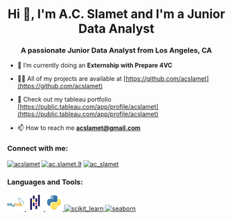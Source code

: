 <h1 align="center">Hi 👋, I'm A.C. Slamet and I'm a Junior Data Analyst</h1>
<h3 align="center">A passionate Junior Data Analyst from Los Angeles, CA</h3>

- 🌱 I’m currently doing an **Externship with Prepare 4VC**

- 👨‍💻 All of my projects are available at [https://github.com/acslamet](https://github.com/acslamet)

- 📝 Check out my tableau portfolio [https://public.tableau.com/app/profile/acslamet](https://public.tableau.com/app/profile/acslamet)

- 📫 How to reach me **acslamet@gmail.com**

<h3 align="left">Connect with me:</h3>
<p align="left">
<a href="https://linkedin.com/in/acslamet" target="blank"><img align="center" src="https://raw.githubusercontent.com/rahuldkjain/github-profile-readme-generator/master/src/images/icons/Social/linked-in-alt.svg" alt="acslamet" height="30" width="40" /></a>
<a href="https://fb.com/ac.slamet.9" target="blank"><img align="center" src="https://raw.githubusercontent.com/rahuldkjain/github-profile-readme-generator/master/src/images/icons/Social/facebook.svg" alt="ac.slamet.9" height="30" width="40" /></a>
<a href="https://instagram.com/ac_slamet" target="blank"><img align="center" src="https://raw.githubusercontent.com/rahuldkjain/github-profile-readme-generator/master/src/images/icons/Social/instagram.svg" alt="ac_slamet" height="30" width="40" /></a>
</p>

<h3 align="left">Languages and Tools:</h3>
<p align="left"> <a href="https://www.mysql.com/" target="_blank" rel="noreferrer"> <img src="https://raw.githubusercontent.com/devicons/devicon/master/icons/mysql/mysql-original-wordmark.svg" alt="mysql" width="40" height="40"/> </a> <a href="https://pandas.pydata.org/" target="_blank" rel="noreferrer"> <img src="https://raw.githubusercontent.com/devicons/devicon/2ae2a900d2f041da66e950e4d48052658d850630/icons/pandas/pandas-original.svg" alt="pandas" width="40" height="40"/> </a> <a href="https://www.python.org" target="_blank" rel="noreferrer"> <img src="https://raw.githubusercontent.com/devicons/devicon/master/icons/python/python-original.svg" alt="python" width="40" height="40"/> </a> <a href="https://scikit-learn.org/" target="_blank" rel="noreferrer"> <img src="https://upload.wikimedia.org/wikipedia/commons/0/05/Scikit_learn_logo_small.svg" alt="scikit_learn" width="40" height="40"/> </a> <a href="https://seaborn.pydata.org/" target="_blank" rel="noreferrer"> <img src="https://seaborn.pydata.org/_images/logo-mark-lightbg.svg" alt="seaborn" width="40" height="40"/> </a> </p>
